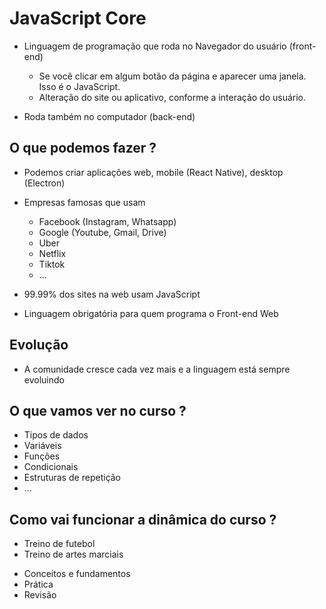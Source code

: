 # JavaScript Core

* Linguagem de programação que roda no Navegador do usuário (front-end)
    * Se você clicar em algum botão da página e aparecer uma janela. Isso é o JavaScript.
    * Alteração do site ou aplicativo, conforme a interação do usuário.

* Roda também no computador (back-end)

## O que podemos fazer ?

* Podemos criar aplicações web, mobile (React Native), desktop (Electron)
* Empresas famosas que usam
    * Facebook (Instagram, Whatsapp)
    * Google (Youtube, Gmail, Drive)
    * Uber
    * Netflix
    * Tiktok
    * ...

* 99.99% dos sites na web usam JavaScript
* Linguagem obrigatória para quem programa o Front-end Web

## Evolução

* A comunidade cresce cada vez mais e a linguagem está sempre evoluindo

## O que vamos ver no curso ?

- Tipos de dados 
- Variáveis
- Funções
- Condicionais
- Estruturas de repetição
- ...

## Como vai funcionar a dinâmica do curso ?

- Treino de futebol
- Treino de artes marciais

* Conceitos e fundamentos
* Prática
* Revisão